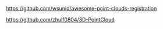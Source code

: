 https://github.com/wsunid/awesome-point-clouds-registration

https://github.com/zhulf0804/3D-PointCloud
